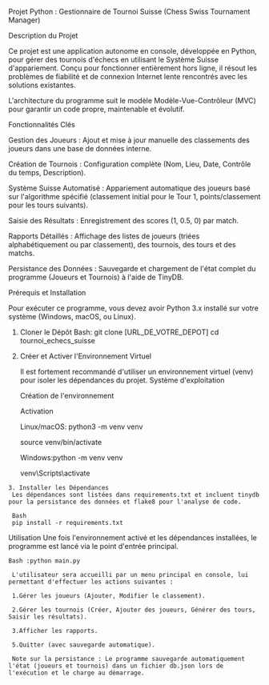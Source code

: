 Projet Python : Gestionnaire de Tournoi Suisse (Chess Swiss Tournament Manager)


Description du Projet

  Ce projet est une application autonome en console, développée en Python, pour gérer des tournois d'échecs en utilisant le Système Suisse d'appariement. Conçu pour fonctionner entièrement hors ligne, il résout les problèmes de fiabilité et de connexion Internet lente rencontrés avec les solutions existantes.

  L'architecture du programme suit le modèle Modèle-Vue-Contrôleur (MVC) pour garantir un code propre, maintenable et évolutif.


Fonctionnalités Clés

  Gestion des Joueurs : Ajout et mise à jour manuelle des  classements des joueurs dans une base de données interne.

  Création de Tournois : Configuration complète (Nom, Lieu, Date, Contrôle du temps, Description).

  Système Suisse Automatisé : Appariement automatique des joueurs basé sur l'algorithme spécifié (classement initial pour le Tour 1, points/classement pour les tours suivants).

  Saisie des Résultats : Enregistrement des scores (1, 0.5, 0) par match.

  Rapports Détaillés : Affichage des listes de joueurs (triées alphabétiquement ou par classement), des tournois, des tours et des matchs.

  Persistance des Données : Sauvegarde et chargement de l'état complet du programme (Joueurs et Tournois) à l'aide de TinyDB.


Prérequis et Installation

  Pour exécuter ce programme, vous devez avoir Python 3.x installé sur votre système (Windows, macOS, ou Linux).

  1. Cloner le Dépôt
  Bash: git clone [URL_DE_VOTRE_DEPOT]
        cd tournoi_echecs_suisse
  2. Créer et Activer l'Environnement Virtuel

     Il est fortement recommandé d'utiliser un environnement virtuel (venv) pour isoler les dépendances du projet.
     Système d'exploitation 
     
     Création de l'environnement
     
     Activation
     
     Linux/macOS: python3 -m venv venv
     
     source venv/bin/activate
     
     Windows:python -m venv venv
     
     venv\Scripts\activate

    3. Installer les Dépendances
     Les dépendances sont listées dans requirements.txt et incluent tinydb pour la persistance des données et flake8 pour l'analyse de code.

     Bash
     pip install -r requirements.txt

Utilisation
     Une fois l'environnement activé et les dépendances installées, le programme est lancé via le point d'entrée principal.

    Bash :python main.py

     L'utilisateur sera accueilli par un menu principal en console, lui permettant d'effectuer les actions suivantes :

     1.Gérer les joueurs (Ajouter, Modifier le classement).

     2.Gérer les tournois (Créer, Ajouter des joueurs, Générer des tours, Saisir les résultats).

     3.Afficher les rapports.

     5.Quitter (avec sauvegarde automatique).

     Note sur la persistance : Le programme sauvegarde automatiquement l'état (joueurs et tournois) dans un fichier db.json lors de l'exécution et le charge au démarrage.